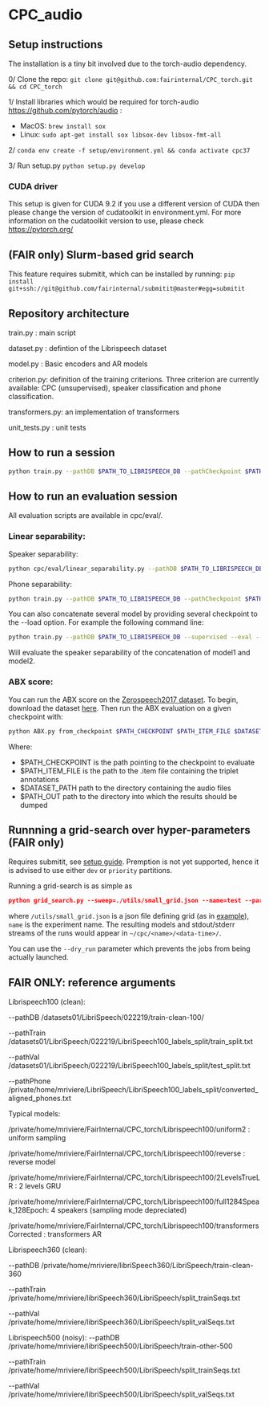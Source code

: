 # CPC_audio

## Setup instructions

The installation is a tiny bit involved due to the torch-audio dependency.

0/ Clone the repo:
`git clone git@github.com:fairinternal/CPC_torch.git && cd CPC_torch`

1/ Install libraries which would be required for torch-audio https://github.com/pytorch/audio :
 * MacOS: `brew install sox`
 * Linux: `sudo apt-get install sox libsox-dev libsox-fmt-all`

2/ `conda env create -f setup/environment.yml && conda activate cpc37`

3/ Run setup.py
`python setup.py develop`

### CUDA driver

This setup is given for CUDA 9.2 if you use a different version of CUDA then please change the version of cudatoolkit in environment.yml.
For more information on the cudatoolkit version to use, please check https://pytorch.org/

## (FAIR only) Slurm-based grid search

This feature requires submitit, which can be installed by running:
`pip install git+ssh://git@github.com/fairinternal/submitit@master#egg=submitit`

## Repository architecture

train.py : main script

dataset.py : defintion of the Librispeech dataset

model.py : Basic encoders and AR models

criterion.py: definition of the training criterions. Three criterion are currently available: CPC (unsupervised), speaker classification and phone classification.

transformers.py: an implementation of transformers

unit_tests.py : unit tests

## How to run a session

```bash
python train.py --pathDB $PATH_TO_LIBRISPEECH_DB --pathCheckpoint $PATH_CHECKPOINT --pathTrain $TRAINING_SET --pathVal $VAL_SET
```


## How to run an evaluation session

All evaluation scripts are available in cpc/eval/.

### Linear separability:

Speaker separability:

```bash
python cpc/eval/linear_separability.py --pathDB $PATH_TO_LIBRISPEECH_DB --pathCheckpoint $PATH_CHECKPOINT --supervised --eval --load $CHECKPOINT_TO_LOAD --pathTrain $TRAINING_SET --pathVal $VAL_SET
```

Phone separability:
```bash
python train.py --pathDB $PATH_TO_LIBRISPEECH_DB --pathCheckpoint $PATH_CHECKPOINT --supervised --eval --pathPhone $PATH_TO_PHONE_LABELS --load $CHECKPOINT_TO_LOAD --pathTrain $TRAINING_SET --pathVal $VAL_SET
```

You can also concatenate several model by providing several checkpoint to the --load option. For example the following command line:

```bash
python train.py --pathDB $PATH_TO_LIBRISPEECH_DB --supervised --eval --load model1.pt model2.pt
```

Will evaluate the speaker separability of the concatenation of model1 and model2.


### ABX score:

You can run the ABX score on the [Zerospeech2017 dataset](https://zerospeech.com/2017/index.html). To begin, download the dataset [here](https://download.zerospeech.com/). Then run the ABX evaluation on a given checkpoint with:

```bash
python ABX.py from_checkpoint $PATH_CHECKPOINT $PATH_ITEM_FILE $DATASET_PATH --seq_norm --strict --file_extension .wav --out $PATH_OUT
```
Where:
- $PATH_CHECKPOINT is the path pointing to the checkpoint to evaluate
- $PATH_ITEM_FILE is the path to the .item file containing the triplet annotations
- $DATASET_PATH path to the directory containing the audio files
- $PATH_OUT path to the directory into which the results should be dumped

## Runnning a grid-search over hyper-parameters (FAIR only)

Requires submitit, see [setup guide](setup/setup.MD). Premption is not yet supported, hence it is advised to use either `dev` or `priority` partitions.

Running a grid-search is as simple as
```json
python grid_search.py --sweep=./utils/small_grid.json --name=test --partition=dev
```
where `/utils/small_grid.json` is a json file defining grid (as in [example](utils/small_grid.json)), `name` is the experiment name.
The resulting models and stdout/stderr streams of the runs would appear in `~/cpc/<name>/<data-time>/`.

You can use the `--dry_run` parameter which prevents the jobs from being actually launched.

## FAIR ONLY: reference arguments

Librispeech100 (clean):

--pathDB /datasets01/LibriSpeech/022219/train-clean-100/

--pathTrain /datasets01/LibriSpeech/022219/LibriSpeech100_labels_split/train_split.txt

--pathVal /datasets01/LibriSpeech/022219/LibriSpeech100_labels_split/test_split.txt

--pathPhone /private/home/mriviere/LibriSpeech/LibriSpeech100_labels_split/converted_aligned_phones.txt

Typical models:

/private/home/mriviere/FairInternal/CPC_torch/Librispeech100/uniform2 : uniform sampling

/private/home/mriviere/FairInternal/CPC_torch/Librispeech100/reverse : reverse model

/private/home/mriviere/FairInternal/CPC_torch/Librispeech100/2LevelsTrueLR : 2 levels GRU

/private/home/mriviere/FairInternal/CPC_torch/Librispeech100/full1284Speak_128Epoch: 4 speakers (sampling mode depreciated)

/private/home/mriviere/FairInternal/CPC_torch/Librispeech100/transformersCorrected : transformers AR

Librispeech360 (clean):

--pathDB /private/home/mriviere/libriSpeech360/LibriSpeech/train-clean-360

--pathTrain /private/home/mriviere/libriSpeech360/LibriSpeech/split_trainSeqs.txt

--pathVal /private/home/mriviere/libriSpeech360/LibriSpeech/split_valSeqs.txt

Librispeech500 (noisy):
--pathDB /private/home/mriviere/libriSpeech500/LibriSpeech/train-other-500

--pathTrain /private/home/mriviere/libriSpeech500/LibriSpeech/split_trainSeqs.txt

--pathVal /private/home/mriviere/libriSpeech500/LibriSpeech/split_valSeqs.txt
